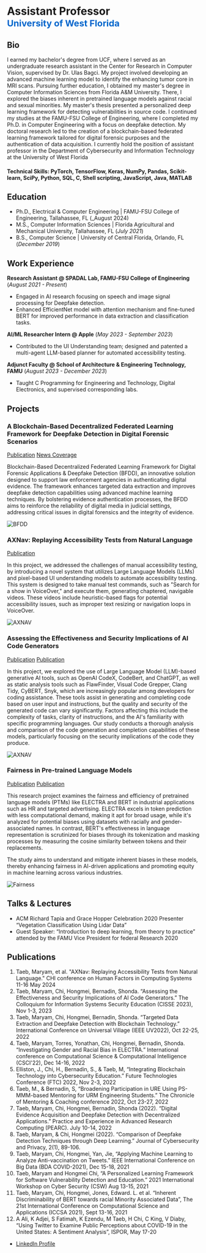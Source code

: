 # Assistant Professor <br><span style="color:#0066cc; font-size:smaller;">University of West Florida</span>

## Bio
I earned my bachelor's degree from UCF, where I served as an undergraduate research assistant in the Center for Research in Computer Vision, supervised by Dr. Ulas Bagci. My project involved developing an advanced machine learning model to identify the enhancing tumor core in MRI scans. Pursuing further education, I obtained my master's degree in Computer Information Sciences from Florida A&M University. There, I explored the biases inherent in pretrained language models against racial and sexual minorities. My master's thesis presented a personalized deep learning framework for detecting vulnerabilities in source code. I continued my studies at the FAMU-FSU College of Engineering, where I completed my Ph.D. in Computer Engineering with a focus on deepfake detection. My doctoral research led to the creation of a blockchain-based federated learning framework tailored for digital forensic purposes and the authentication of data acquisition. I currently hold the position of assistant professor in the Department of Cybersecurity and Information Technology at the University of West Florida

#### Technical Skills: PyTorch, TensorFlow, Keras, NumPy, Pandas, Scikit-learn, SciPy, Python, SQL, C, Shell scripting, JavaScript, Java, MATLAB

## Education
- Ph.D., Electrical & Computer Engineering | FAMU-FSU College of Engineering, Tallahassee, FL (_August 2024)						     
- M.S., Computer Information Sciences | Florida Agricultural and Mechanical University, Tallahassee, FL (_July 2021_)			        		
- B.S., Computer Science | University of Central Florida, Orlando, FL (_December 2019_)

## Work Experience
**Research Assistant @ SPADAL Lab, FAMU-FSU College of Engineering** (_August 2021 - Present_)
- Engaged in AI research focusing on speech and image signal processing for Deepfake detection.
- Enhanced EfficientNet model with attention mechanism and fine-tuned BERT for improved performance in data extraction and classification tasks.

**AI/ML Researcher Intern @ Apple** (_May 2023 - September 2023_)
- Contributed to the UI Understanding team; designed and patented a multi-agent LLM-based planner for automated accessibility testing.

**Adjunct Faculty @ School of Architecture & Engineering Technology, FAMU** (_August 2023 - December 2023_)
- Taught C Programming for Engineering and Technology, Digital Electronics, and supervised corresponding labs.


## Projects
### A Blockchain-Based Decentralized Federated Learning Framework for Deepfake Detection in Digital Forensic Scenarios

[Publication](https://ieeexplore.ieee.org/abstract/document/10185510)
[News Coverage](https://eng.famu.fsu.edu/news/new-ai-truth-tool-targets-deepfakes-and-misinformation)

Blockchain-Based Decentralized Federated Learning Framework for Digital Forensic Applications & Deepfake Detection (BFDD), an innovative solution designed to support law enforcement agencies in authenticating digital evidence. The framework enhances targeted data extraction and improves deepfake detection capabilities using advanced machine learning techniques. By bolstering evidence authentication processes, the BFDD aims to reinforce the reliability of digital media in judicial settings, addressing critical issues in digital forensics and the integrity of evidence.

![BFDD](/assets/img/BFDD.png)

### AXNav: Replaying Accessibility Tests from Natural Language
[Publication](https://arxiv.org/pdf/2310.02424)

In this project, we addressed the challenges of manual accessibility testing, by introducing a novel system that utilizes Large Language Models (LLMs) and pixel-based UI understanding models to automate accessibility testing. This system is designed to take manual test commands, such as "Search for a show in VoiceOver," and execute them, generating chaptered, navigable videos. These videos include heuristic-based flags for potential accessibility issues, such as improper text resizing or navigation loops in VoiceOver.

![AXNAV](/assets/img/AxNAV.png)

### Assessing the Effectiveness and Security Implications of AI Code Generators
[Publication](https://cisse.info/journal/index.php/cisse/article/view/180)
[Publication](https://ieeexplore.ieee.org/abstract/document/9644382)

In this project, we explored the use of Large Language Model (LLM)-based generative AI tools, such as OpenAI CodeX, CodeBert, and ChatGPT, as well as static analysis tools such as FlawFinder, Visual Code Grepper, Clang Tidy, CyBERT, Snyk, which are increasingly popular among developers for coding assistance. These tools assist in generating and completing code based on user input and instructions, but the quality and security of the generated code can vary significantly. Factors affecting this include the complexity of tasks, clarity of instructions, and the AI's familiarity with specific programming languages. Our study conducts a thorough analysis and comparison of the code generation and completion capabilities of these models, particularly focusing on the security implications of the code they produce. 

![AXNAV](/assets/img/AI-SourceCode.png)

### Fairness in Pre-trained Language Models
[Publication](https://link.springer.com/chapter/10.1007/978-3-030-86970-0_19)
[Publication](https://ieeexplore.ieee.org/abstract/document/10216397)

This research project examines the fairness and efficiency of pretrained language models (PTMs) like ELECTRA and BERT in industrial applications such as HR and targeted advertising. ELECTRA excels in token prediction with less computational demand, making it apt for broad usage, while it's analyzed for potential biases using datasets with racially and gender-associated names. In contrast, BERT's effectiveness in language representation is scrutinized for biases through its tokenization and masking processes by measuring the cosine similarity between tokens and their replacements.

The study aims to understand and mitigate inherent biases in these models, thereby enhancing fairness in AI-driven applications and promoting equity in machine learning across various industries.

![Fairness](/assets/img/Fairness.png)

## Talks & Lectures
- ACM Richard Tapia and Grace Hopper Celebration 2020 Presenter “Vegetation Classification Using Lidar Data”
- Guest Speaker: “Introduction to deep learning, from theory to practice” attended by the FAMU Vice President for federal Research 2020

## Publications

1. Taeb, Maryam, et al. "AXNav: Replaying Accessibility Tests from Natural
Language." CHI conference on Human Factors in Computing Systems 11-16 May
2024
2. Taeb, Maryam, Chi, Hongmei, Bernadin, Shonda. “Assessing the Effectiveness
and Security Implications of AI Code Generators.” The Colloquium for Information
Systems Security Education (CISSE 2023), Nov 1-3, 2023
3. Taeb, Maryam, Chi, Hongmei, Bernadin, Shonda. “Targeted Data Extraction and
Deepfake Detection with Blockchain Technology.” International Conference on
Universal Village (IEEE UV2022), Oct 22-25, 2022
4. Taeb, Maryam, Torres, Yonathan, Chi, Hongmei, Bernadin, Shonda. “Investigating
Gender and Racial Bias in ELECTRA.” International conference on Computational
Science & Computational Intelligence (CSCI'22), Dec 14-16, 2022
5. Elliston, J., Chi, H., Bernadin, S., & Taeb, M, “Integrating Blockchain Technology
into Cybersecurity Education.” Future Technologies Conference (FTC) 2022, Nov
2-3, 2022
6. Taeb, M., & Bernadin, S, “Broadening Participation in URE Using PS-MMM-based
Mentoring for URM Engineering Students.” The Chronicle of Mentoring & Coaching
conference 2022, Oct 23-27, 2022
7. Taeb, Maryam, Chi, Hongmei, Bernadin, Shonda (2022). “Digital Evidence
Acquisition and Deepfake Detection with Decentralized Applications.” Practice
and Experience in Advanced Research Computing (PEARC). July 10-14, 2022
8. Taeb, Maryam, & Chi, Hongmei (2022). “Comparison of Deepfake Detection
Techniques through Deep Learning.” Journal of Cybersecurity and Privacy, 2(1),
89-106.
9. Taeb, Maryam, Chi, Hongmei, Yan, Jie, “Applying Machine Learning to Analyze
Anti-vaccination on Tweets.” IEEE International Conference on Big Data (BDA
COVID-2021), Dec 15-18, 2021
10. Taeb, Maryam and Hongmei Chi, “A Personalized Learning Framework for
Software Vulnerability Detection and Education.” 2021 International Workshop on
Cyber Security (CSW) Aug 13-15, 2021
11. Taeb, Maryam, Chi, Hongmei, Jones, Edward. L. et al. “Inherent Discriminability of
BERT towards racial Minority Associated Data”, The 21st International Conference
on Computational Science and Applications (ICCSA 2021), Sept 13-16, 2021
12. A Ali, K Adjei, S Fatimah, K Ezendu, M Taeb, H Chi, C King, V Diaby, “Using Twitter
to Examine Public Perceptions about COVID-19 in the United States: A Sentiment
Analysis”, ISPOR, May 17-20

- [LinkedIn Profile](https://www.linkedin.com/in/maryamrmoghadam/)
